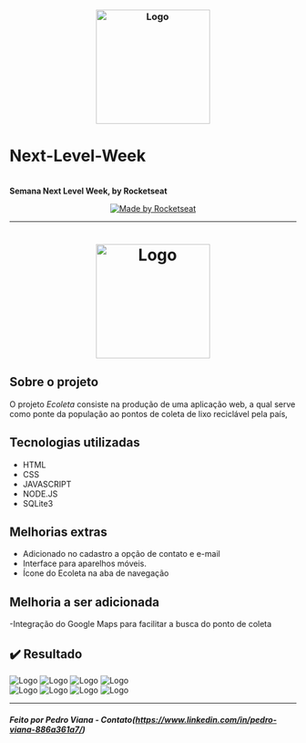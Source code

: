 <h3 align="center">
    <img alt="Logo" title="#logo" width="200px" src="/public/assets/nlw.png">


# Next-Level-Week
  <br><b>Semana Next Level Week, by Rocketseat</b></h3><p align="center"><a href="https://rocketseat.com.br"><img alt="Made by Rocketseat" src="https://img.shields.io/badge/made%20by-Rocketseat-%237519C1"></a>  
</p><hr><h1 align="center"><img alt="Logo" title="#logo" width="200px" src="/public/assets/logo.svg"><br>
</h1> 

##  Sobre o projeto
O projeto *Ecoleta* consiste na produção de uma aplicação web, a qual serve como ponte da população ao pontos de coleta de lixo reciclável pela país, 

##  Tecnologias utilizadas
- HTML
- CSS
- JAVASCRIPT
- NODE.JS
- SQLite3

##  Melhorias extras
- Adicionado no cadastro a opção de contato e e-mail 
- Interface para aparelhos móveis.
- Ícone do Ecoleta na aba de navegação

##  Melhoria a ser adicionada
-Integração do Google Maps para facilitar a busca do ponto de coleta

## ✔️ Resultado
<img alt="Logo" title="#logo"  src="/public/assets/page-home.png">
<img alt="Logo" title="#logo"  src="/public/assets/cadastro.png">
<img alt="Logo" title="#logo"  src="/public/assets/cadastro2.png">
<img alt="Logo" title="#logo"  src="/public/assets/search-results.png">
<div display=grid  grid-template-columns= 1fr,1fr >
<img alt="Logo" title="#logo"  src="/public/assets/page-home1.png">
<img alt="Logo" title="#logo"  src="/public/assets/cadastro3.png">
<img alt="Logo" title="#logo"  src="/public/assets/cadastro4.png">
<img alt="Logo" title="#logo"  src="/public/assets/search-results2.png">
</div>



<hr>

#####  Feito por Pedro Viana - Contato(https://www.linkedin.com/in/pedro-viana-886a361a7/)
